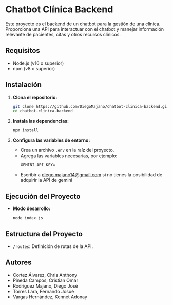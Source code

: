 # Chatbot Clínica Backend

Este proyecto es el backend de un chatbot para la gestión de una clínica. Proporciona una API para interactuar con el chatbot y manejar información relevante de pacientes, citas y otros recursos clínicos.

## Requisitos

- Node.js (v16 o superior)
- npm (v8 o superior)

## Instalación

1. **Clona el repositorio:**
    ```bash
    git clone https://github.com/DiegoMajano/chatbot-clinica-backend.git
    cd chatbot-clinica-backend
    ```

2. **Instala las dependencias:**
    ```bash
    npm install
    ```

3. **Configura las variables de entorno:**
    - Crea un archivo `.env` en la raíz del proyecto.
    - Agrega las variables necesarias, por ejemplo:
      ```
      GEMINI_API_KEY=
      ```
    - Escribir a diego.majano14@gmail.com si no tienes la posibilidad de adquirir la API de gemini

## Ejecución del Proyecto

- **Modo desarrollo:**
  ```bash
  node index.js
  ```


## Estructura del Proyecto

- `/routes`: Definición de rutas de la API.

## Autores

- Cortez Álvarez, Chris Anthony
- Pineda Campos, Cristian Omar
- Rodríguez Majano, Diego José
- Torres Lara, Fernando Josué
- Vargas Hernández, Kennet Adonay